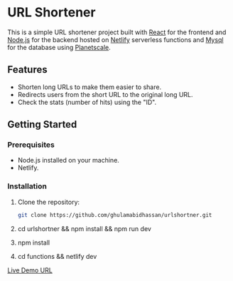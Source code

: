
# URL Shortener

This is a simple URL shortener project built with [React](https://reactjs.org/) for the frontend and [Node.js](https://nodejs.org/) for the backend hosted on [Netlify](https://www.netlify.com/) serverless functions and [Mysql](https://www.mysql.com/) for the database using [Planetscale](https://planetscale.com/).

## Features

- Shorten long URLs to make them easier to share.
- Redirects users from the short URL to the original long URL.
- Check the stats (number of hits) using the "ID". 

## Getting Started

### Prerequisites

- Node.js installed on your machine.
- Netlify.

### Installation

1. Clone the repository:

   ```bash
   git clone https://github.com/ghulamabidhassan/urlshortner.git

2. cd urlshortner && npm install && npm run dev
3. npm install
4. cd functions && netlify dev

[Live Demo URL](https://urlshortner.abidhassan.dev/)






